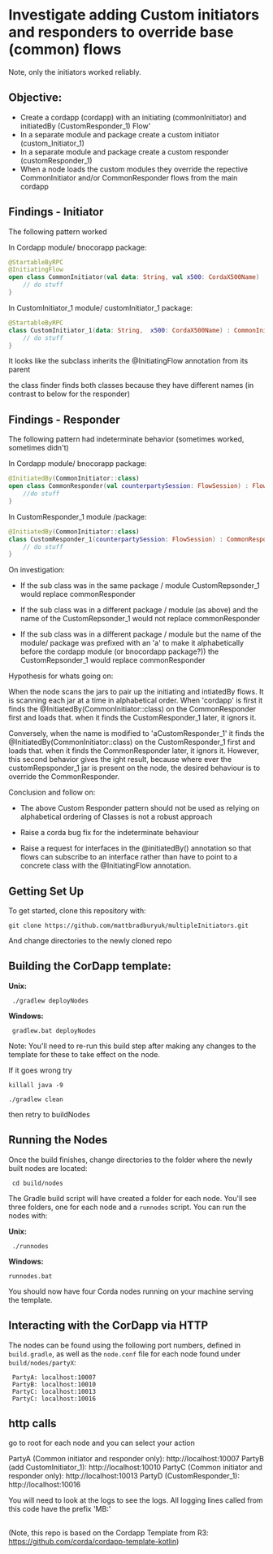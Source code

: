 

# Investigate adding Custom initiators and responders to override base (common) flows

Note, only the initiators worked reliably.

## Objective: 

- Create a cordapp (cordapp) with an initiating (commonInitiator) and initiatedBy (CustomResponder_1) Flow'
- In a separate module and package create a custom initiator (custom_Initiator_1)
- In a separate module and package create a custom responder (customResponder_1)
- When a node loads the custom modules they override the repective CommonInitiator and/or CommonResponder flows from the main cordapp 

## Findings - Initiator

The following pattern worked

In Cordapp module/ bnocorapp package:
```kotlin
@StartableByRPC
@InitiatingFlow
open class CommonInitiator(val data: String, val x500: CordaX500Name) : FlowLogic<Unit>() {
    // do stuff
}

```

In CustomInitiator_1 module/ customInitiator_1 package:
```kotlin
@StartableByRPC
class CustomInitiator_1(data: String,  x500: CordaX500Name) : CommonInitiator(data, x500){
    // do stuff
}
```

It looks like the subclass inherits the @InitiatingFlow annotation from its parent

the class finder finds both classes because they have different names (in contrast to below for the responder)


## Findings - Responder

The following pattern had indeterminate behavior (sometimes worked, sometimes didn't)

In Cordapp module/ bnocorapp package:
```kotlin
@InitiatedBy(CommonInitiator::class)
open class CommonResponder(val counterpartySession: FlowSession) : FlowLogic<Unit>() {
    //do stuff
}
```

In CustomResponder_1 module /package:
```kotlin
@InitiatedBy(CommonInitiator::class)
class CustomResponder_1(counterpartySession: FlowSession) : CommonResponder(counterpartySession) {
    // do stuff
}
```
On investigation: 

- If the sub class was in the same package / module CustomRepsonder_1 would replace commonResponder
- If the sub class was in a different package / module (as above) and the name of the CustomRepsonder_1 would not replace commonResponder

- If the sub class was in a different package / module but the name of the module/ package was prefixed with an 'a' to make it alphabetically before the cordapp module (or bnocordapp package?)) the CustomRepsonder_1 would replace commonResponder

Hypothesis for whats going on: 

When the node scans the jars to pair up the initiating and intiatedBy flows. It is scanning each jar at a time in alphabetical order. When 'cordapp' is first it finds the @InitiatedBy(CommonInitiator::class) on the CommonResponder first and loads that. when it finds the CustomResponder_1 later, it ignors it.

Conversely, when the name is modified to 'aCustomResponder_1' it finds the @InitiatedBy(CommonInitiator::class) on the CustomResponder_1 first and loads that. when it finds the CommonResponder  later, it ignors it. However, this second behavior gives the ight result, because where ever the customRepsponder_1 jar is present on the node, the desired behaviour is to override the CommonResponder.

Conclusion and follow on:

- The above Custom Responder pattern should not be used as relying on alphabetical ordering of Classes is not a robust approach

- Raise a corda bug fix for the indeterminate behaviour

- Raise a request for interfaces in the @initiatedBy() annotation so that flows can subscribe to an interface rather than have to point to a concrete class with the @InitiatingFlow annotation.


## Getting Set Up

To get started, clone this repository with:

    git clone https://github.com/mattbradburyuk/multipleInitiators.git

And change directories to the newly cloned repo

     

## Building the CorDapp template:

**Unix:** 

     ./gradlew deployNodes

**Windows:**

     gradlew.bat deployNodes

Note: You'll need to re-run this build step after making any changes to
the template for these to take effect on the node.

If it goes wrong try 
    
    killall java -9
    
    ./gradlew clean
    
then retry to buildNodes

## Running the Nodes

Once the build finishes, change directories to the folder where the newly
built nodes are located:

     cd build/nodes

The Gradle build script will have created a folder for each node. You'll
see three folders, one for each node and a `runnodes` script. You can
run the nodes with:

**Unix:**

     ./runnodes

**Windows:**

    runnodes.bat

You should now have four Corda nodes running on your machine serving 
the template.


## Interacting with the CorDapp via HTTP

The nodes can be found using the following port numbers, defined in 
`build.gradle`, as well as the `node.conf` file for each node found
under `build/nodes/partyX`:

     PartyA: localhost:10007
     PartyB: localhost:10010
     PartyC: localhost:10013 
     PartyC: localhost:10016 

## http calls

go to root for each node and you can select your action

PartyA (Common initiator and responder only): http://localhost:10007
PartyB (add CustomInitiator_1): http://localhost:10010
PartyC (Common initiator and responder only): http://localhost:10013
PartyD (CustomResponder_1): http://localhost:10016

You will need to look at the logs to see the logs. All logging lines called from this code have the prefix 'MB:'

## 

(Note, this repo is based on the Cordapp Template from R3: https://github.com/corda/cordapp-template-kotlin)